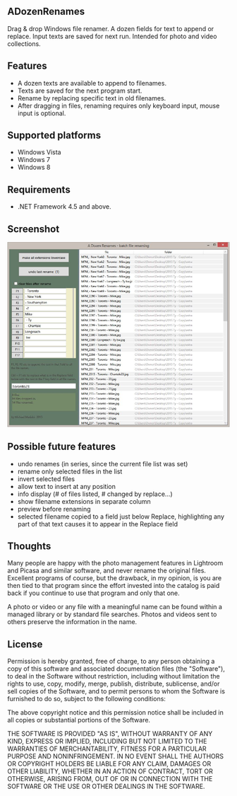 ADozenRenames
-------------
Drag & drop Windows file renamer.  A dozen fields for text to append or replace. Input texts are saved for next run.  Intended for photo and video collections.

Features
--------
* A dozen texts are available to append to filenames.
* Texts are saved for the next program start.
* Rename by replacing specific text in old filenames.
* After dragging in files, renaming requires only keyboard input, mouse input is optional.

Supported platforms
-------------------
* Windows Vista
* Windows 7
* Windows 8

Requirements
------------
* .NET Framework 4.5 and above.

Screenshot
----------
![Screenshot](/ADozenRenames/ADozenRenames-screenshot.jpg)


Possible future features
------------------------
* undo renames (in series, since the current file list was set)
* rename only selected files in the list
* invert selected files
* allow text to insert at any position
* info display (# of files listed, # changed by replace...)
* show filename extensions in separate column
* preview before renaming
* selected filename copied to a field just below Replace, highlighting any part of that text causes it to appear in the Replace field


Thoughts
--------
Many people are happy with the photo management features in Lightroom and Picasa and similar software, and never rename the original files.  Excellent programs of course, but the drawback, in my opinion, is you are then tied to that program since the effort invested into the catalog is paid back if you continue to use that program and only that one.

A photo or video or any file with a meaningful name can be found within a managed library or by standard file searches.  Photos and videos sent to others preserve the information in the name.


License
-------
Permission is hereby granted, free of charge, to any person obtaining a copy of this software and associated documentation files (the "Software"), to deal in the Software without restriction, including without limitation the rights to use, copy, modify, merge, publish, distribute, sublicense, and/or sell copies of the Software, and to permit persons to whom the Software is furnished to do so, subject to the following conditions:

The above copyright notice and this permission notice shall be included in all copies or substantial portions of the Software.

THE SOFTWARE IS PROVIDED "AS IS", WITHOUT WARRANTY OF ANY KIND, EXPRESS OR IMPLIED, INCLUDING BUT NOT LIMITED TO THE WARRANTIES OF MERCHANTABILITY, FITNESS FOR A PARTICULAR PURPOSE AND NONINFRINGEMENT. IN NO EVENT SHALL THE AUTHORS OR COPYRIGHT HOLDERS BE LIABLE FOR ANY CLAIM, DAMAGES OR OTHER LIABILITY, WHETHER IN AN ACTION OF CONTRACT, TORT OR OTHERWISE, ARISING FROM, OUT OF OR IN CONNECTION WITH THE SOFTWARE OR THE USE OR OTHER DEALINGS IN THE SOFTWARE.
